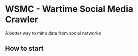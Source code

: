 # WSMC - Wartime Social Media Crawler

A better way to mine data from social networks


## How to start
